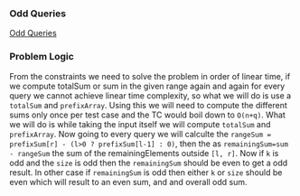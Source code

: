 ### Odd Queries
[Odd Queries](https://codeforces.com/problemset/problem/1807/D)

### Problem Logic
From the constraints we need to solve the problem in order of linear time, if we compute totalSum or sum in the given range again and again for every query we cannot achieve linear time complexity, so what we will do is use a `totalSum` and `prefixArray`. Using this we will need to compute the different sums only once per test case and the TC would boil down to `O(n+q)`. What we will do is while taking the input itself we will compute `totalSum` and `prefixArray`. Now going to every query we will calculte the `rangeSum = prefixSum[r] - (l>0 ? prefixSum[l-1] : 0)`, then the as `remainingSum=sum - rangeSum` the sum of the remainingElements outside `[l, r]`. Now if `k` is odd and the `size` is odd then the `remainingSum` should be even to get a odd result. In other case if `remainingSum` is odd then either `k` or `size` should be even which will result to an even sum, and and overall odd sum.